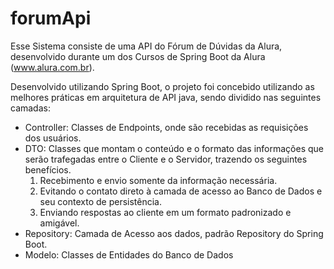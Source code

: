# forumApi

Esse Sistema consiste de uma API do Fórum de Dúvidas da Alura, desenvolvido durante um dos Cursos de Spring Boot da Alura (www.alura.com.br).

Desenvolvido utilizando Spring Boot, o projeto foi concebido utilizando as melhores práticas em arquitetura de API java, sendo dividido nas seguintes camadas:

- Controller:  Classes de Endpoints, onde são recebidas as requisições dos usuários.
- DTO: Classes que montam o conteúdo e o formato das informações que serão trafegadas entre o Cliente e o Servidor, trazendo os seguintes benefícios.
   1) Recebimento e envio somente da informação necessária.
   2) Evitando o contato direto à camada de acesso ao Banco de Dados e seu contexto de persistência.
   3) Enviando respostas ao cliente em um formato padronizado e amigável.
- Repository: Camada de Acesso aos dados, padrão Repository do Spring Boot.
- Modelo: Classes de Entidades do Banco de Dados


